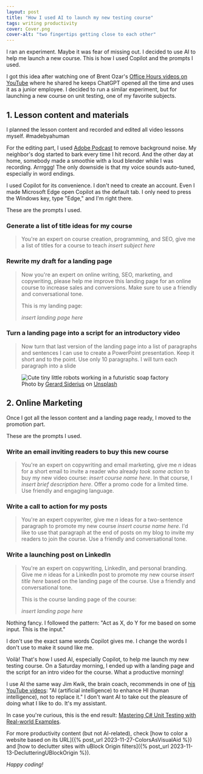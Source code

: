 ```yaml
---
layout: post
title: "How I used AI to launch my new testing course"
tags: writing productivity
cover: Cover.png
cover-alt: "two fingertips getting close to each other" 
---
```


I ran an experiment. Maybe it was fear of missing out. I decided to use AI to help me launch a new course. This is how I used Copilot and the prompts I used.

I got this idea after watching one of Brent Ozar's [Office Hours videos on YouTube](https://youtu.be/JtJSecikVhk?si=CoW7_JpjXP6o09rN&t=607) where he shared he keeps ChatGPT opened all the time and uses it as a junior employee. I decided to run a similar experiment, but for launching a new course on unit testing, one of my favorite subjects.

## 1. Lesson content and materials

I planned the lesson content and recorded and edited all video lessons myself. #madebyahuman

For the editing part, I used [Adobe Podcast](https://podcast.adobe.com/enhance#) to remove background noise. My neighbor's dog started to bark every time I hit record. And the other day at home, somebody made a smoothie with a loud blender while I was recording. Arrrggg! The only downside is that my voice sounds auto-tuned, especially in word endings.

I used Copilot for its convenience. I don't need to create an account. Even I made Microsoft Edge open Copilot as the default tab. I only need to press the Windows key, type "Edge," and I'm right there.

These are the prompts I used. 

### Generate a list of title ideas for my course

> You're an expert on course creation, programming, and SEO, give me a list of titles for a course to teach _insert subject here_

### Rewrite my draft for a landing page

> Now you're an expert on online writing, SEO, marketing, and copywriting, please help me improve this landing page for an online course to increase sales and conversions. Make sure to use a friendly and conversational tone.
>
> This is my landing page:
>
> _insert landing page here_

### Turn a landing page into a script for an introductory video

> Now turn that last version of the landing page into a list of paragraphs and sentences I can use to create a PowerPoint presentation. Keep it short and to the point. Use only 10 paragraphs. I will turn each paragraph into a slide

<figure>
<img src="https://images.unsplash.com/photo-1677756119517-756a188d2d94?crop=entropy&cs=tinysrgb&fit=crop&fm=jpg&h=400&ixid=MnwxfDB8MXxyYW5kb218MHx8fHx8fHx8MTcwOTA2OTc0OQ&ixlib=rb-4.0.3&q=80&w=600" alt="Cute tiny little robots working in a futuristic soap factory" />

<figcaption>Photo by <a href="https://unsplash.com/@siderius_creativ?utm_content=creditCopyText&utm_medium=referral&utm_source=unsplash">Gerard Siderius</a> on <a href="https://unsplash.com/photos/a-robot-holding-a-gun-next-to-a-pile-of-rolls-of-toilet-paper-YeoSV_3Up-k?utm_content=creditCopyText&utm_medium=referral&utm_source=unsplash">Unsplash</a></figcaption>
</figure>

## 2. Online Marketing

Once I got all the lesson content and a landing page ready, I moved to the promotion part.

These are the prompts I used.

### Write an email inviting readers to buy this new course

> You're an expert on copywriting and email marketing, give me _n_ ideas for a short email to invite a reader who already _took some action_ to buy my new video course: _insert course name here_. In that course, I _insert brief description here_. Offer a promo code for a limited time. Use friendly and engaging language.

### Write a call to action for my posts

> You're an expert copywriter, give me _n_ ideas for a two-sentence paragraph to promote my new course _insert course name here_. I'd like to use that paragraph at the end of posts on my blog to invite my readers to join the course. Use a friendly and conversational tone.

### Write a launching post on LinkedIn

> You're an expert on copywriting, LinkedIn, and personal branding. Give me _n_ ideas for a LinkedIn post to promote my new course _insert title here_ based on the landing page of the course. Use a friendly and conversational tone.
>
> This is the course landing page of the course:
>
> _insert landing page here_

Nothing fancy. I followed the pattern: "Act as X, do Y for me based on some input. This is the input."

I don't use the exact same words Copilot gives me. I change the words I don't use to make it sound like me.

Voilà! That's how I used AI, especially Copilot, to help me launch my new testing course. On a Saturday morning, I ended up with a landing page and the script for an intro video for the course. What a productive morning!

I use AI the same way Jim Kwik, the brain coach, recommends in one of [his YouTube videos](https://www.youtube.com/watch?v=bKFeYWVpFh8): "AI (artificial intelligence) to enhance HI (human intelligence), not to replace it." I don't want AI to take out the pleasure of doing what I like to do. It's my assistant.

In case you're curious, this is the end result: [Mastering C# Unit Testing with Real-world Examples](https://imcsarag.gumroad.com/l/unittesting201).

For more productivity content (but not AI-related), check [how to color a website based on its URL]({% post_url 2023-11-27-ColorsAsVisualAid %}) and [how to declutter sites with uBlock Origin filters]({% post_url 2023-11-13-DeclutteringUBlockOrigin %}).

_Happy coding!_
